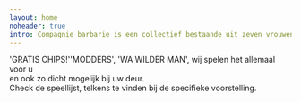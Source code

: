 ```yaml
---
layout: home
noheader: true
intro: Compagnie barbarie is een collectief bestaande uit zeven vrouwen. <a href="/over-ons/">Lees meer</a>
---
```

'GRATIS CHIPS!''MODDERS', 'WA WILDER MAN', wij spelen het allemaal voor u<br>
en ook zo dicht mogelijk bij uw deur.<br>
Check de speellijst, telkens te vinden bij de specifieke voorstelling.
